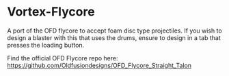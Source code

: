 # Vortex-Flycore
 A port of the OFD flycore to accept foam disc type projectiles. If you wish to design a blaster with this that uses the drums, ensure to design in a tab that presses the loading button. 

 Find the official OFD Flycore repo here: https://github.com/Oldfusiondesigns/OFD_Flycore_Straight_Talon 
